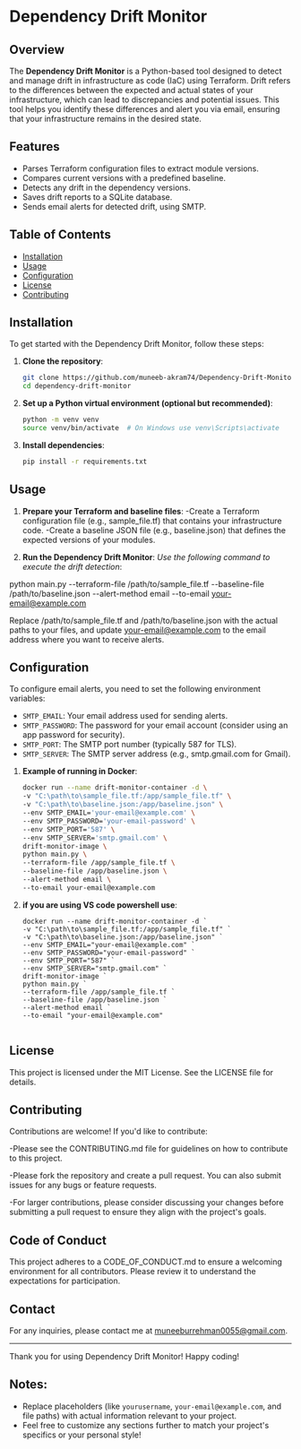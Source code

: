 # Dependency Drift Monitor

## Overview

The **Dependency Drift Monitor** is a Python-based tool designed to detect and manage drift in infrastructure as code (IaC) using Terraform. Drift refers to the differences between the expected and actual states of your infrastructure, which can lead to discrepancies and potential issues. This tool helps you identify these differences and alert you via email, ensuring that your infrastructure remains in the desired state.

## Features

- Parses Terraform configuration files to extract module versions.
- Compares current versions with a predefined baseline.
- Detects any drift in the dependency versions.
- Saves drift reports to a SQLite database.
- Sends email alerts for detected drift, using SMTP.

## Table of Contents

- [Installation](#installation)
- [Usage](#usage)
- [Configuration](#configuration)
- [License](#license)
- [Contributing](#contributing)

## Installation

To get started with the Dependency Drift Monitor, follow these steps:

1. **Clone the repository**:
   ```bash
   git clone https://github.com/muneeb-akram74/Dependency-Drift-Monitor.git
   cd dependency-drift-monitor

2. **Set up a Python virtual environment (optional but recommended)**:
   ```bash
   python -m venv venv
   source venv/bin/activate  # On Windows use venv\Scripts\activate


3. **Install dependencies**:
    ```bash
   pip install -r requirements.txt


## Usage

1. **Prepare your Terraform and baseline files**:
    -Create a Terraform configuration file (e.g., sample_file.tf) that contains your infrastructure code.
    -Create a baseline JSON file (e.g., baseline.json) that defines the expected versions of your modules.

2. **Run the Dependency Drift Monitor**: 
*Use the following command to execute the drift detection*:

python main.py --terraform-file /path/to/sample_file.tf --baseline-file /path/to/baseline.json --alert-method email --to-email your-email@example.com

Replace /path/to/sample_file.tf and /path/to/baseline.json with the actual paths to your files, and update your-email@example.com to the email address where you want to receive alerts.


## Configuration

To configure email alerts, you need to set the following environment variables:

- `SMTP_EMAIL`: Your email address used for sending alerts.
- `SMTP_PASSWORD`: The password for your email account (consider using an app password for security).
- `SMTP_PORT`: The SMTP port number (typically 587 for TLS).
- `SMTP_SERVER`: The SMTP server address (e.g., smtp.gmail.com for Gmail).


1. **Example of running in Docker**:
   ```bash
   docker run --name drift-monitor-container -d \
   -v "C:\path\to\sample_file.tf:/app/sample_file.tf" \
   -v "C:\path\to\baseline.json:/app/baseline.json" \
   --env SMTP_EMAIL='your-email@example.com' \
   --env SMTP_PASSWORD='your-email-password' \
   --env SMTP_PORT='587' \
   --env SMTP_SERVER='smtp.gmail.com' \
   drift-monitor-image \
   python main.py \
   --terraform-file /app/sample_file.tf \
   --baseline-file /app/baseline.json \
   --alert-method email \
   --to-email your-email@example.com


2. **if you are using VS code powershell use**:
   ```base
   docker run --name drift-monitor-container -d `
   -v "C:\path\to\sample_file.tf:/app/sample_file.tf" `
   -v "C:\path\to\baseline.json:/app/baseline.json" `
   --env SMTP_EMAIL="your-email@example.com" `
   --env SMTP_PASSWORD="your-email-password" `
   --env SMTP_PORT="587" `
   --env SMTP_SERVER="smtp.gmail.com" `
   drift-monitor-image `
   python main.py `
   --terraform-file /app/sample_file.tf `
   --baseline-file /app/baseline.json `
   --alert-method email `
   --to-email "your-email@example.com"


## License

This project is licensed under the MIT License. See the LICENSE file for details.


## Contributing

Contributions are welcome! If you'd like to contribute:

-Please see the CONTRIBUTING.md file for guidelines on how to contribute to this project.

-Please fork the repository and create a pull request. You can also submit issues for any bugs or feature requests.

-For larger contributions, please consider discussing your changes before submitting a pull request to ensure they align with the project's goals.


## Code of Conduct

This project adheres to a CODE_OF_CONDUCT.md to ensure a welcoming environment for all contributors. Please review it to understand the expectations for participation.


## Contact

For any inquiries, please contact me at muneeburrehman0055@gmail.com.

---

Thank you for using Dependency Drift Monitor! Happy coding!

## Notes:
- Replace placeholders (like `yourusername`, `your-email@example.com`, and file paths) with actual information relevant to your project.
- Feel free to customize any sections further to match your project's specifics or your personal style!
